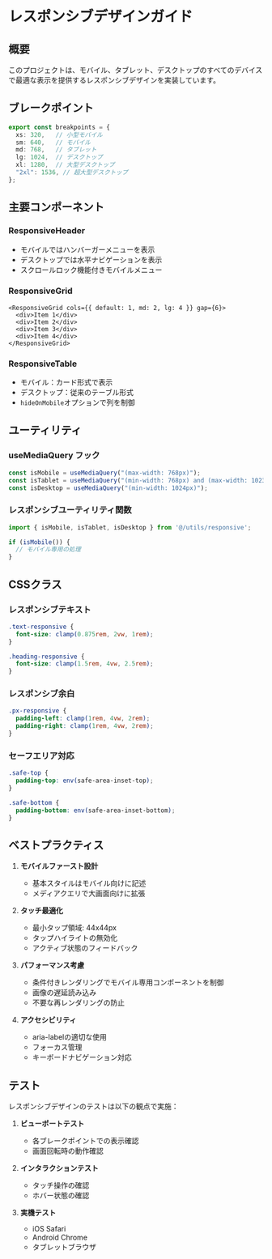 # レスポンシブデザインガイド

## 概要

このプロジェクトは、モバイル、タブレット、デスクトップのすべてのデバイスで最適な表示を提供するレスポンシブデザインを実装しています。

## ブレークポイント

```typescript
export const breakpoints = {
  xs: 320,   // 小型モバイル
  sm: 640,   // モバイル
  md: 768,   // タブレット
  lg: 1024,  // デスクトップ
  xl: 1280,  // 大型デスクトップ
  "2xl": 1536, // 超大型デスクトップ
};
```

## 主要コンポーネント

### ResponsiveHeader

- モバイルではハンバーガーメニューを表示
- デスクトップでは水平ナビゲーションを表示
- スクロールロック機能付きモバイルメニュー

### ResponsiveGrid

```tsx
<ResponsiveGrid cols={{ default: 1, md: 2, lg: 4 }} gap={6}>
  <div>Item 1</div>
  <div>Item 2</div>
  <div>Item 3</div>
  <div>Item 4</div>
</ResponsiveGrid>
```

### ResponsiveTable

- モバイル：カード形式で表示
- デスクトップ：従来のテーブル形式
- `hideOnMobile`オプションで列を制御

## ユーティリティ

### useMediaQuery フック

```typescript
const isMobile = useMediaQuery("(max-width: 768px)");
const isTablet = useMediaQuery("(min-width: 768px) and (max-width: 1023px)");
const isDesktop = useMediaQuery("(min-width: 1024px)");
```

### レスポンシブユーティリティ関数

```typescript
import { isMobile, isTablet, isDesktop } from '@/utils/responsive';

if (isMobile()) {
  // モバイル専用の処理
}
```

## CSSクラス

### レスポンシブテキスト

```css
.text-responsive {
  font-size: clamp(0.875rem, 2vw, 1rem);
}

.heading-responsive {
  font-size: clamp(1.5rem, 4vw, 2.5rem);
}
```

### レスポンシブ余白

```css
.px-responsive {
  padding-left: clamp(1rem, 4vw, 2rem);
  padding-right: clamp(1rem, 4vw, 2rem);
}
```

### セーフエリア対応

```css
.safe-top {
  padding-top: env(safe-area-inset-top);
}

.safe-bottom {
  padding-bottom: env(safe-area-inset-bottom);
}
```

## ベストプラクティス

1. **モバイルファースト設計**
   - 基本スタイルはモバイル向けに記述
   - メディアクエリで大画面向けに拡張

2. **タッチ最適化**
   - 最小タップ領域: 44x44px
   - タップハイライトの無効化
   - アクティブ状態のフィードバック

3. **パフォーマンス考慮**
   - 条件付きレンダリングでモバイル専用コンポーネントを制御
   - 画像の遅延読み込み
   - 不要な再レンダリングの防止

4. **アクセシビリティ**
   - aria-labelの適切な使用
   - フォーカス管理
   - キーボードナビゲーション対応

## テスト

レスポンシブデザインのテストは以下の観点で実施：

1. **ビューポートテスト**
   - 各ブレークポイントでの表示確認
   - 画面回転時の動作確認

2. **インタラクションテスト**
   - タッチ操作の確認
   - ホバー状態の確認

3. **実機テスト**
   - iOS Safari
   - Android Chrome
   - タブレットブラウザ